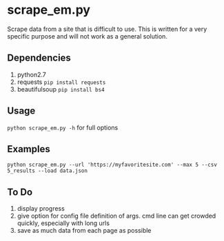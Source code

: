 # scrape_em.py

Scrape data from a site that is difficult to use. This is written for a very specific purpose and will not work as a general solution.

## Dependencies

1. python2.7
2. requests `pip install requests` 
3. beautifulsoup `pip install bs4`

## Usage

`python scrape_em.py -h` for full options

## Examples

`python scrape_em.py --url 'https://myfavoritesite.com' --max 5 --csv 5_results --load data.json`

## To Do

1. display progress
2. give option for config file definition of args. cmd line can get crowded quickly, especially with long urls
3. save as much data from each page as possible

